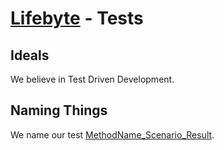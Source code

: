 ﻿[Lifebyte](http://lifebyte.org/) - Tests
================================

Ideals
------
We believe in Test Driven Development.

Naming Things
-------------
We name our test [MethodName_Scenario_Result](http://www.typemock.com/unit-testing-dot-net).